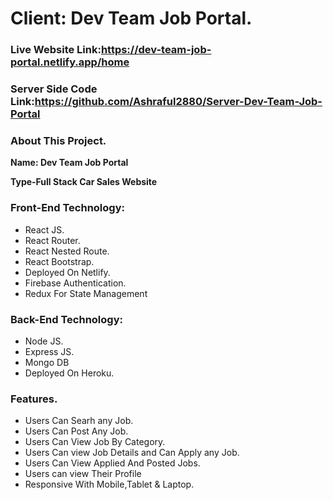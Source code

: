 # Client: Dev Team Job Portal.
### Live Website Link:https://dev-team-job-portal.netlify.app/home
### Server Side Code Link:https://github.com/Ashraful2880/Server-Dev-Team-Job-Portal

### About This Project.

**Name: Dev Team Job Portal**

**Type-Full Stack Car Sales Website**

### Front-End Technology:

* React JS.
* React Router.
* React Nested Route.
* React Bootstrap.
* Deployed On Netlify.
* Firebase Authentication.
* Redux For State Management

### Back-End Technology:

* Node JS.
* Express JS.
* Mongo DB
* Deployed On Heroku.

### Features.

* Users Can Searh any Job.
* Users Can Post Any Job.
* Users Can View Job By Category.
* Users Can view Job Details and Can Apply any Job.
* Users Can View Applied And Posted Jobs.
* Users can view Their Profile
* Responsive With Mobile,Tablet & Laptop.

